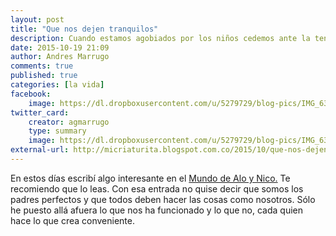 ```yaml
---
layout: post
title: "Que nos dejen tranquilos"
description: Cuando estamos agobiados por los niños cedemos ante la tentación y nos dejamos llevar por la solución fácil: les damos el celular para que jueguen, se distraigan y nos dejen tranquilos.
date: 2015-10-19 21:09
author: Andres Marrugo
comments: true
published: true
categories: [la vida]
facebook:
    image: https://dl.dropboxusercontent.com/u/5279729/blog-pics/IMG_6395.jpg
twitter_card:
    creator: agmarrugo
    type: summary
    image: https://dl.dropboxusercontent.com/u/5279729/blog-pics/IMG_6395.jpg
external-url: http://micriaturita.blogspot.com.co/2015/10/que-nos-dejen-tranquilos.html
---
```


En estos días escribí algo interesante en el [Mundo de Alo y Nico.](http://micriaturita.blogspot.com.co/2015/10/que-nos-dejen-tranquilos.html) Te recomiendo que lo leas. Con esa entrada no quise decir que somos los padres perfectos y que todos deben hacer las cosas como nosotros. Sólo he puesto allá afuera lo que nos ha funcionado y lo que no, cada quien hace lo que crea conveniente.